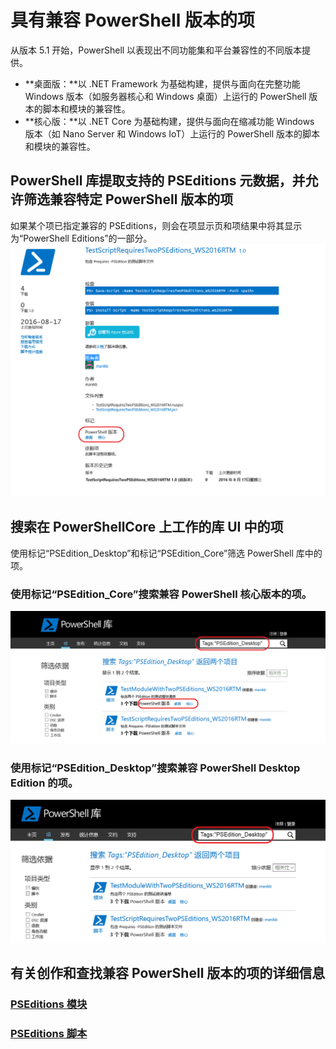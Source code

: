 # 具有兼容 PowerShell 版本的项
从版本 5.1 开始，PowerShell 以表现出不同功能集和平台兼容性的不同版本提供。

- **桌面版：**以 .NET Framework 为基础构建，提供与面向在完整功能 Windows 版本（如服务器核心和 Windows 桌面）上运行的 PowerShell 版本的脚本和模块的兼容性。
- **核心版：**以 .NET Core 为基础构建，提供与面向在缩减功能 Windows 版本（如 Nano Server 和 Windows IoT）上运行的 PowerShell 版本的脚本和模块的兼容性。

## PowerShell 库提取支持的 PSEditions 元数据，并允许筛选兼容特定 PowerShell 版本的项

如果某个项已指定兼容的 PSEditions，则会在项显示页和项结果中将其显示为“PowerShell Editions”的一部分。
![具有 PSEditions 的项显示页](Images/ItemDisplayPageWithPSEditions.PNG)

## 搜索在 PowerShellCore 上工作的库 UI 中的项
使用标记“PSEdition_Desktop”和标记“PSEdition_Core”筛选 PowerShell 库中的项。

### 使用标记“PSEdition_Core”搜索兼容 PowerShell 核心版本的项。
![在结果中搜索兼容 Core PSEdition 的项](Images/SearchResultsWithPSEditions.PNG)

### 使用标记“PSEdition_Desktop”搜索兼容 PowerShell Desktop Edition 的项。
![在结果中搜索兼容 Desktop PSEdition 的项](Images/SearchResultsWithPSEdition_Desktop.PNG)

## 有关创作和查找兼容 PowerShell 版本的项的详细信息
### [PSEditions 模块](../psget/module/modulewithpseditionsupport.md)
### [PSEditions 脚本](../psget/script/scriptwithpseditionsupport.md)

<!--HONumber=Aug16_HO3-->


